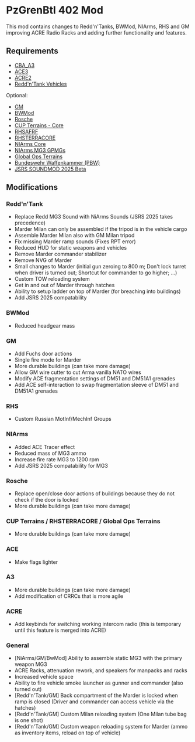 # PzGrenBtl 402 Mod

This mod contains changes to Redd'n'Tanks, BWMod, NIArms, RHS and GM improving ACRE Radio Racks and adding further functionality and features.

## Requirements

- [CBA_A3](https://steamcommunity.com/sharedfiles/filedetails/?id=450814997)
- [ACE3](https://steamcommunity.com/sharedfiles/filedetails/?id=463939057)
- [ACRE2](https://steamcommunity.com/sharedfiles/filedetails/?id=751965892)
- [Redd'n'Tank Vehicles](https://steamcommunity.com/sharedfiles/filedetails/?id=1128145626)

Optional:
- [GM](https://store.steampowered.com/app/1042220/Arma_3_Creator_DLC_Global_Mobilization__Cold_War_Germany/)
- [BWMod](https://steamcommunity.com/sharedfiles/filedetails/?id=1200127537)
- [Rosche](https://steamcommunity.com/sharedfiles/filedetails/?id=1527410521)
- [CUP Terrains - Core](https://steamcommunity.com/sharedfiles/filedetails/?id=583496184)
- [RHSAFRF](https://steamcommunity.com/workshop/filedetails/?id=843425103)
- [RHSTERRACORE](https://steamcommunity.com/sharedfiles/filedetails/?id=2288691268)
- [NIArms Core](https://steamcommunity.com/sharedfiles/filedetails/?id=667454606)
- [NIArms MG3 GPMGs](https://steamcommunity.com/sharedfiles/filedetails/?id=774809509)
- [Global Ops Terrains](https://steamcommunity.com/sharedfiles/filedetails/?id=2917444360)
- [Bundeswehr Waffenkammer (PBW)](https://steamcommunity.com/sharedfiles/filedetails/?id=2693900325)
- [JSRS SOUNDMOD 2025 Beta](https://steamcommunity.com/sharedfiles/filedetails/?id=3407948300)

## Modifications

### Redd'n'Tank

- Replace Redd MG3 Sound with NiArms Sounds (JSRS 2025 takes precedence)
- Marder Milan can only be assembled if the tripod is in the vehicle cargo
- Assemble Marder Milan also with GM Milan tripod
- Fix missing Marder ramp sounds (Fixes RPT error)
- Reduced HUD for static weapons and vehicles
- Remove Marder commander stabilizer
- Remove NVG of Marder
- Small changes to Marder (initial gun zeroing to 800 m; Don't lock turret when driver is turned out; Shortcut for commander to go higher; ...)
- Custom TOW reloading system
- Get in and out of Marder through hatches
- Ability to setup ladder on top of Marder (for breaching into buildings)
- Add JSRS 2025 compatability

### BWMod

- Reduced headgear mass

### GM

- Add Fuchs door actions
- Single fire mode for Marder
- More durable buildings (can take more damage)
- Allow GM wire cutter to cut Arma vanilla NATO wires
- Modify ACE fragmentation settings of DM51 and DM51A1 grenades
- Add ACE self-interaction to swap fragmentation sleeve of DM51 and DM51A1 grenades

### RHS

- Custom Russian MotInf/MechInf Groups

### NIArms

- Added ACE Tracer effect
- Reduced mass of MG3 ammo
- Increase fire rate MG3 to 1200 rpm
- Add JSRS 2025 compatability for MG3

### Rosche

- Replace open/close door actions of buildings because they do not check if the door is locked
- More durable buildings (can take more damage)

### CUP Terrains / RHSTERRACORE / Global Ops Terrains

- More durable buildings (can take more damage)

### ACE

- Make flags lighter

### A3

- More durable buildings (can take more damage)
- Add modification of CRRCs that is more agile

### ACRE

- Add keybinds for switching working intercom radio (this is temporary until this feature is merged into ACRE)

### General

- [NiArms/GM/BwMod] Ability to assemble static MG3 with the primary weapon MG3
- ACRE Racks, attenuation rework, and speakers for manpacks and racks
- Increased vehicle space
- Ability to fire vehicle smoke launcher as gunner and commander (also turned out)
- [Redd'n'Tank/GM] Back compartment of the Marder is locked when ramp is closed (Driver and commander can access vehicle via the hatches)
- [Redd'n'Tank/GM] Custom Milan reloading system (One Milan tube bag is one shot)
- [Redd'n'Tank/GM] Custom weapon reloading system for Marder (ammo as inventory items, reload on top of vehicle)
